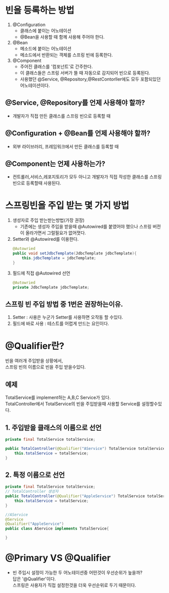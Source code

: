 # 빈을 등록하는 방법
1. @Configuration  
    - 클래스에 붙이는 어노테이션  
    - @Bean을 사용할 때 함께 사용해 주어야 한다.
2. @Bean
    - 메소드에 붙이는 어노테이션
    - 메소드에서 반환되는 객체를  스프링 빈에 등록한다.
3. @Component
    - 주어진 클래스를 '컴포넌트'로 간주한다.
    - 이 클래스들은 스프링  서버가 뜰 때 자동으로 감지되어 빈으로 등록된다.
    - 사용했던 @Service, @Repository,@RestContorller에도 모두 포함되있던 어노테이션이다.   

##  @Service, @Repository를 언제 사용해야 할까?  
- 개발자가 직접 만든 클래스를 스프링 빈으로 등록할 때

## @Configuration + @Bean를 언제 사용해야 할까?
- 외부 라이브러리, 프레임워크에서 만든 클래스를 등록할 때

## @Component는 언제 사용하는가?
- 컨트롤러,서비스,레포지토리가 모두 아니고 개발자가 직접 작성한 클래스를 스프링 빈으로 등록할때 사용된다.

# 스프링빈을 주입 받는 몇 가지 방법
1. 생성자로 주입 받는받는방법(가장 권장)
    - 기존에는 생성자 주입을 받을때 @Autowired를 붙였어야 했으나 스프링 버전이 올라가면서 그럴필요가 없어졋다.
2. Setter와 @Autowired를 이용한다.  
    ```JAVA
    @Autowried
    public void setJdbcTemplate(JdbcTemplate jdbcTemplate){
        this.jdbcTemplate = jdbcTemplate;
    }
    ```
3. 필드에 직접 @Autowired 선언
    ```JAVA
    @Autowried
    private JdbcTemplate jdbcTemplate;
    ```
## 스프링 빈 주입 방법 중 1번은 권장하는이유.
1. Setter : 사용은 누군가 Setter를 사용하면 오작동 할 수있다.
2. 필드에 바로 사용 : 테스트를 어렵게 만드는 요인이다.  

# @Qualifier란?
빈을 여러개 주입받을 상황에서,  
스프링 빈의 이름으로 빈을 주입 받을수있다.

## 예제
TotalService를 implement하는
A,B,C Service가 있다.  
TotalController에서 TotalService의 빈을 주입받을때 사용할 Service를 설정할수있다.  

## 1. 주입받을 클래스의 이름으로 선언
```JAVA
private final TotalService totalService;

public TotalController(@Qualifier("AService") TotalService totalService){
    this.totalService = totalService;
}
```
## 2. 특정 이름으로 선언
```JAVA
private final TotalService totalService;
// TotalController 생성자
public TotalController(@Qualifier("AppleService") TotalService totalService){
    this.totalService = totalService;
}

//AService
@Service
@Qualifier("AppleService")
public class AService implements TotalService{

}
```

# @Primary VS @Qualifier
- 빈 주입시 설정이 가능한 두 어노테이션중 어떤것이 우선순위가 높을까?  
답은 '@Qualifier'이다.  
스프링은 사용자가 직접 설정한것을 더욱 우선순위로 두기 때문이다. 